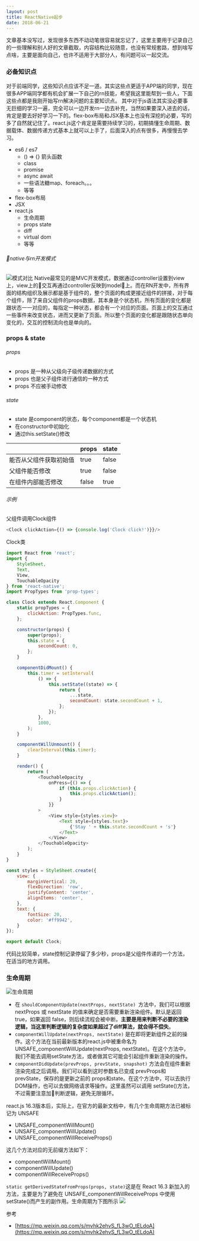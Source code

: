 ```yaml
---
layout: post
title: ReactNative起步
date: 2018-06-21
---
```


文章基本没写过，发现很多东西不动动笔很容易就忘记了，这里主要用于记录自己的一些理解和别人好的文章截取，内容结构比较随意，也没有常规套路，想到啥写点啥，主要是面向自己，也许不适用于大部分人，有问题可以一起交流。

### 必备知识点
对于前端同学，这些知识点应该不足一道。其实这些点更适于APP端的同学，现在很多APP端同学都有机会扩展一下自己的rn技能，希望我这里能帮到一些人，下面这些点都是我刚开始写rn解决问题的主要知识点。
其中对于js语法其实没必要事无巨细的学习一遍，完全可以一边开发rn一边去补充，当然如果要深入进去的话，肯定是要去好好学习一下的。flex-box布局和JSX基本上也没有深挖的必要，写的多了自然就记住了。react.js这个肯定是需要持续学习的，初期搞懂生命周期、数据载体、数据传递方式基本上就可以上手了，后面深入的点有很多，再慢慢去学习。
- es6 / es7
    - () => {} 箭头函数
    - class 
    - promise
    - async await
    - 一些语法糖map、foreach。。。
    - 等等
- flex-box布局
- JSX
- react.js
    - 生命周期
    - props state
    - diff
    - virtual dom
    - 等等

###### native与rn开发模式
![模式对比](https://upload-images.jianshu.io/upload_images/1376071-856760505c5ccc3e.png?imageMogr2/auto-orient/strip%7CimageView2/2/w/1240)
Native最常见的是MVC开发模式，数据通过controller设置到view上，view上的交互再通过controller反映到model上。而在RN开发中，所有界面的结构组织及展示都是基于组件的，整个页面的构成更接近组件的拼接，对于每个组件，除了来自父组件的props数据，其本身是个状态机，所有页面的变化都是跟状态一一对应的，每指定一种状态，都会有一个对应的页面。页面上的交互通过一些事件来改变状态，进而又更新了页面。所以整个页面的变化都是跟随状态单向变化的，交互的控制流向也是单向的。

### props & state

###### props
- props 是一种从父级向子级传递数据的方式
- props 也是父子组件进行通信的一种方式
- props 不应被手动修改

###### state
- state 是component的状态，每个component都是一个状态机
- 在constructor中初始化
- 通过this.setState()修改

||props|state|
|----|----|----|
|能否从父组件获取初始值|true|false|
|父组件能否修改|true|false|
|在组件内部能否修改|false|true|

###### 示例
父组件调用Clock组件
```js
<Clock clickAction={() => {console.log('Clock click!')}}/>
```
Clock类
```js
import React from 'react';
import {
    StyleSheet,
    Text,
    View,
    TouchableOpacity
} from 'react-native';
import PropTypes from 'prop-types';

class Clock extends React.Component {
    static propTypes = {
        clickAction: PropTypes.func,
    };

    constructor(props) {
        super(props);
        this.state = {
            secondCount: 0,
        };
    }

    componentDidMount() {
        this.timer = setInterval(
            () => {
                this.setState((state) => {
                    return {
                        ...state,
                        secondCount: state.secondCount + 1,
                    };
                });
            },
            1000,
        );
    }

    componentWillUnmount() {
        clearInterval(this.timer);
    }

    render() {
        return (
            <TouchableOpacity
                onPress={() => {
                    if (this.props.clickAction) {
                        this.props.clickAction();
                    }
                }}
            >
                <View style={styles.view}>
                    <Text style={styles.text}>
                        {'Stay ' + this.state.secondCount + 's'}
                    </Text>
                </View>
            </TouchableOpacity>
        );
    }
}

const styles = StyleSheet.create({
    view: {
        marginVertical: 20,
        flexDirection: 'row',
        justifyContent: 'center',
        alignItems: 'center',
    },
    text: {
        fontSize: 20,
        color: '#ff9942',
    }
});

export default Clock;
```
代码比较简单，state控制记录停留了多少秒，props是父组件传递的一个方法，在适当的地方调用。

### 生命周期
![生命周期](http://upload-images.jianshu.io/upload_images/1376071-d8659ea405bafec2?imageMogr2/auto-orient/strip%7CimageView2/2/w/1240)
- 在 ```shouldComponentUpdate(nextProps, nextState) ```方法中，我们可以根据 nextProps 或 nextState 的值来确定是否需要重新渲染组件。默认是返回 true，如果返回 false，则后续流程会被中断。**主要是用来判断不必要的渲染逻辑，当这里判断逻辑的复杂度如果超过了diff算法，就会得不偿失**。
- ```componentWillUpdate(nextProps, nextState)``` 是在即将更新组件之前的操作。这个方法在当前最新版本的react.js中被重命名为UNSAFE_componentWillUpdate(nextProps, nextState)。在这个方法中，我们不能去调用setState方法，或者做其它可能会引起组件重新渲染的操作。
- ```componentDidUpdate(prevProps, prevState, snapshot)``` 方法会在组件重新渲染完成之后调用。我们可以看到这时参数名已变成 prevProps和prevState，保存的是更新之前的 props和state。在这个方法中，可以去执行DOM操作，也可以去做网络请求等操作。这里虽然可以调用 setState()方法，不过需要注意加判断逻辑，避免无限循环。

react.js 16.3版本后，实际上，在官方的最新文档中，有几个生命周期方法已被标记为 UNSAFE
- UNSAFE_componentWillMount()
- UNSAFE_componentWillUpdate()
- UNSAFE_componentWillReceiveProps()

这几个方法对应的无前缀方法如下：
- componentWillMount()
- componentWillUpdate()
- componentWillReceiveProps()

```static getDerivedStateFromProps(props, state)```这是在 React 16.3 新加入的方法，主要是为了避免在 UNSAFE_componentWillReceiveProps 中使用setState()而产生的副作用。生命周期为下图所示
![](http://upload-images.jianshu.io/upload_images/3790386-b0c8a024d0ae1f80.png?imageMogr2/auto-orient/strip%7CimageView2/2/w/1240)

参考
- [https://mp.weixin.qq.com/s/mvhk2ehvS_fL3wO_tELdoA](https://mp.weixin.qq.com/s/mvhk2ehvS_fL3wO_tELdoA)
